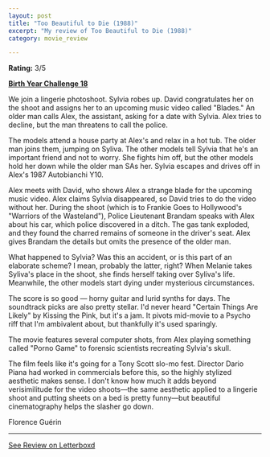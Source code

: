 ```yaml
---
layout: post
title: "Too Beautiful to Die (1988)"
excerpt: "My review of Too Beautiful to Die (1988)"
category: movie_review

---
```


**Rating:** 3/5

<b><a href="https://boxd.it/sWI7Y">Birth Year Challenge 18</a></b>

We join a lingerie photoshoot. Sylvia robes up. David congratulates her on the shoot and assigns her to an upcoming music video called "Blades." An older man calls Alex, the assistant, asking for a date with Sylvia. Alex tries to decline, but the man threatens to call the police.

The models attend a house party at Alex's and relax in a hot tub. The older man joins them, jumping on Syliva. The other models tell Sylvia that he's an important friend and not to worry. She fights him off, but the other models hold her down while the older man SAs her. Sylvia escapes and drives off in Alex's 1987 Autobianchi Y10.

Alex meets with David, who shows Alex a strange blade for the upcoming music video. Alex claims Sylvia disappeared, so David tries to do the video without her. During the shoot (which is to Frankie Goes to Hollywood's "Warriors of the Wasteland"), Police Lieutenant Brandam speaks with Alex about his car, which police discovered in a ditch. The gas tank exploded, and they found the charred remains of someone in the driver's seat. Alex gives Brandam the details but omits the presence of the older man. 

What happened to Sylvia? Was this an accident, or is this part of an elaborate scheme? I mean, probably the latter, right? When Melanie takes Syliva's place in the shoot, she finds herself taking over Syliva's life. Meanwhile, the other models start dying under mysterious circumstances.

The score is so good — horny guitar and lurid synths for days. The soundtrack picks are also pretty stellar. I'd never heard "Certain Things Are Likely" by Kissing the Pink, but it's a jam. It pivots mid-movie to a Psycho riff that I'm ambivalent about, but thankfully it's used sparingly.

The movie features several computer shots, from Alex playing something called "Porno Game" to forensic scientists recreating Sylvia's skull.

The film feels like it's going for a Tony Scott slo-mo fest. Director Dario Piana had worked in commercials before this, so the highly stylized aesthetic makes sense. I don't know how much it adds beyond verisimilitude for the video shoots—the same aesthetic applied to a lingerie shoot and putting sheets on a bed is pretty funny—but beautiful cinematography helps the slasher go down.

Florence Guérin

<hr>

[See Review on Letterboxd](https://boxd.it/8GFvbj)
